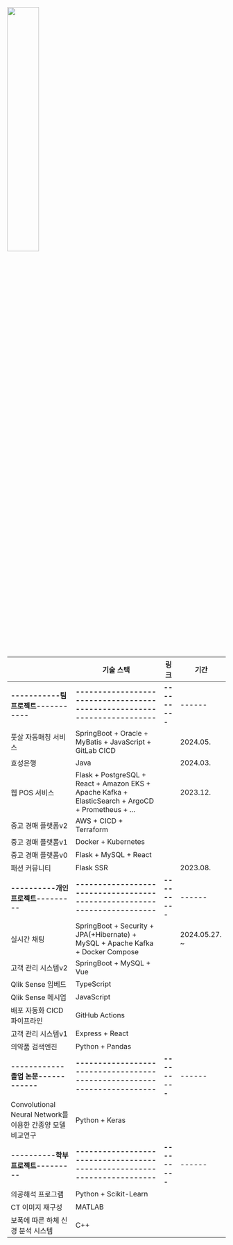 <a href="https://github.com/anuraghazra/github-readme-stats">
    <img src="https://github-readme-stats.vercel.app/api/top-langs/?username=rlatkd&layout=donut&show_icons=true&theme=material-palenight&hide_border=true&bg_color=20232a&icon_color=58A6FF&text_color=fff&title_color=58A6FF&count_private=true&exclude_repo=Face-Transfer-Application&include_all_commits=true&hide=css,html" width=38% />
</a>
<!-- <a href="https://github.com/anuraghazra/github-readme-stats">
  <img src="https://github-readme-stats.vercel.app/api?username=rlatkd&show_icons=true&include_all_commits=true&theme=material-palenight&hide_border=true&bg_color=20232a&icon_color=58A6FF&text_color=fff&title_color=58A6FF&count_private=true" width=56% />
</a>
<a href="https://github.com/ashutosh00710/github-readme-activity-graph">
    <img src="https://github-readme-activity-graph.vercel.app/graph?username=rlatkd&theme=react-dark&bg_color=20232a&hide_border=true&line=58A6FF&color=58A6FF" width=94%/>
</a>

<a href="https://github.com/anuraghazra/github-readme-stats">
    <img src="https://github-readme-stats.vercel.app/api/wakatime?username=rlatkd"/>
</a> -->


|             | 기술 스택                                                                                          | 링크 | 기간 |
|---------------------|----------------------------------------------------------------------------------------------------|-----------|------|
|**-----------팀 프로젝트-----------**|**------------------------------------------------------------------------**|**---------**|------|
| 풋살 자동매칭 서비스 | SpringBoot + Oracle + MyBatis + JavaScript + GitLab CICD                                            |   |   2024.05.   |
| 효성은행            | Java                                                                                               |   |    2024.03.  |
| 웹 POS 서비스       | Flask + PostgreSQL + React + Amazon EKS + Apache Kafka + ElasticSearch + ArgoCD + Prometheus + ... |   |   2023.12.   |
| 중고 경매 플랫폼v2  | AWS + CICD + Terraform                                                                             |           |      |
| 중고 경매 플랫폼v1  | Docker + Kubernetes                                                                                |           |      |
| 중고 경매 플랫폼v0  | Flask + MySQL + React                                                                              |           |      |
| 패션 커뮤니티       | Flask SSR                                                                                          |   |  2023.08.    |
|**----------개인 프로젝트---------**|**------------------------------------------------------------------------**|**---------**|------|
| 실시간 채팅         | SpringBoot + Security + JPA(+Hibernate) + MySQL + Apache Kafka + Docker Compose                    |    |   2024.05.27. ~   |
| 고객 관리 시스템v2  | SpringBoot + MySQL + Vue                                                                           |           |      |
| Qlik Sense 임베드   | TypeScript                                                                                         |           |      |
| Qlik Sense 메시업   | JavaScript                                                                                         |           |      |
| 배포 자동화 CICD 파이프라인 | GitHub Actions                                                                                         |           |      |
| 고객 관리 시스템v1  | Express + React                                                                                    |           |      |
| 의약품 검색엔진     | Python + Pandas                                                                                    |           |      |
|**------------졸업 논문------------**|**------------------------------------------------------------------------**|**---------**|------|
| Convolutional Neural Network를 이용한 간종양 모델 비교연구 | Python + Keras                                                                                     |           |      |
|**----------학부 프로젝트---------**|**------------------------------------------------------------------------**|**---------**|------|
| 의공해석 프로그램   | Python + Scikit-Learn                                                                              |           |      |
| CT 이미지 재구성    | MATLAB                                                                                             |           |      |
| 보폭에 따른 하체 신경 분석 시스템 | C++                                                                                               |           |      |
